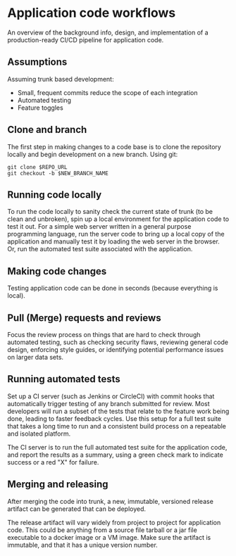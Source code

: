 # Application code workflows

An overview of the background info, design, and implementation of a production-ready CI/CD pipeline for application 
code.

## Assumptions

Assuming trunk based development:

*   Small, frequent commits reduce the scope of each integration
*   Automated testing
*   Feature toggles

## Clone and branch

The first step in making changes to a code base is to clone the repository locally and begin development on a new 
branch. Using git:

    git clone $REPO_URL
    git checkout -b $NEW_BRANCH_NAME

## Running code locally

To run the code locally to sanity check the current state of trunk (to be clean and unbroken), spin up a local 
environment for the application code to test it out. For a simple web server written in a general purpose programming 
language, run the server code to bring up a local copy of the application and manually test it by loading the web 
server in the browser. Or, run the automated test suite associated with the application.

## Making code changes

Testing application code can be done in seconds (because everything is local).

## Pull (Merge) requests and reviews

Focus the review process on things that are hard to check through automated testing, such as checking security flaws, 
reviewing general code design, enforcing style guides, or identifying potential performance issues on larger data sets.

## Running automated tests
                                                                                                                        
Set up a CI server (such as Jenkins or CircleCI) with commit hooks that automatically trigger testing of any branch 
submitted for review. Most developers will run a subset of the tests that relate to the feature work being done, leading 
to faster feedback cycles. Use this setup for a full test suite that takes a long time to run and a consistent build 
process on a repeatable and isolated platform.

The CI server is to run the full automated test suite for the application code, and report the results as a summary, 
using a green check mark to indicate success or a red "X" for failure.

## Merging and releasing

After merging the code into trunk, a new, immutable, versioned release artifact can be generated that can be deployed.

The release artifact will vary widely from project to project for application code. This could be anything from a 
source file tarball or a jar file executable to a docker image or a VM image. Make sure the artifact is immutable, and 
that it has a unique version number.

